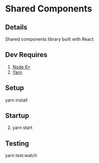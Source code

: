 # Shared Components

## Details
Shared components library built with React

## Dev Requires 
1. [Node 6+](https://nodejs.org/en/download/)
2. [Yarn](https://yarnpkg.com/lang/en/docs/install/)

## Setup
yarn install

## Startup
2. yarn start 

## Testing
yarn test:watch

